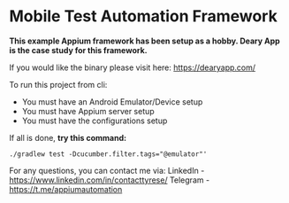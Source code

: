 # Mobile Test Automation Framework
**This example Appium framework has been setup as a hobby. Deary App is the case study for this framework.**

If you would like the binary please visit here: https://dearyapp.com/

To run this project from cli:
* You must have an Android Emulator/Device setup
* You must have Appium server setup
* You must have the configurations setup

If all is done, **try this command:**

`./gradlew test -Dcucumber.filter.tags="@emulator"'`

For any questions, you can contact me via:
LinkedIn - https://www.linkedin.com/in/contacttyrese/
Telegram - https://t.me/appiumautomation
